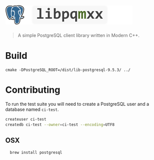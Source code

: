 # <img src="help/images/libpqmxx-logo.png" height="60"/>

> A simple PostgreSQL client library written in Modern C++.

# Build

```
cmake -DPostgreSQL_ROOT=/dist/lib-postgresql-9.5.3/ ../
```

# Contributing

To run the test suite you will need to create a PostgreSQL user and a database named `ci-test`.

```bash
createuser ci-test
createdb ci-test --owner=ci-test --encoding=UTF8 
```

## OSX

```
  brew install postgresql
```
